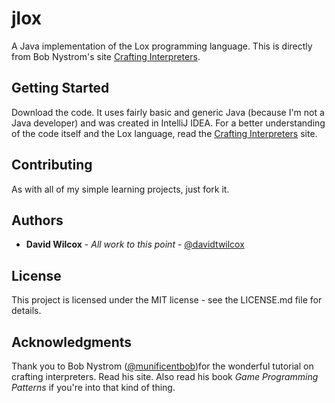 # jlox
A Java implementation of the Lox programming language. This is directly from 
Bob Nystrom's site [Crafting Interpreters](https://github.com/bigangryguy/jlox.git).

## Getting Started
Download the code. It uses fairly basic and generic Java (because I'm not a Java
developer) and was created in IntelliJ IDEA. For a better understanding of the code
itself and the Lox language, read the [Crafting Interpreters](https://github.com/bigangryguy/jlox.git)
site.

## Contributing
As with all of my simple learning projects, just fork it.

## Authors
* __David Wilcox__ - *All work to this point* - [@davidtwilcox](https://twitter.com/davidtwilcox)

## License
This project is licensed under the MIT license - see the LICENSE.md file for details.

## Acknowledgments
Thank you to Bob Nystrom ([@munificentbob](https://twitter.com/munificentbob))for the wonderful tutorial on crafting interpreters. 
Read his site. Also read his book *Game Programming Patterns* if you're into that kind of thing.
